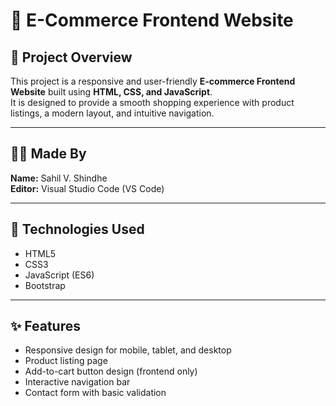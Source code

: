 # 🛒 E-Commerce Frontend Website

## 📌 Project Overview
This project is a responsive and user-friendly **E-commerce Frontend Website** built using **HTML, CSS, and JavaScript**.  
It is designed to provide a smooth shopping experience with product listings, a modern layout, and intuitive navigation.

---

## 👨‍💻 Made By
**Name:** Sahil V. Shindhe  
**Editor:** Visual Studio Code (VS Code)

---

## 🧰 Technologies Used
- HTML5  
- CSS3  
- JavaScript (ES6)  
- Bootstrap

---

## ✨ Features
- Responsive design for mobile, tablet, and desktop  
- Product listing page  
- Add-to-cart button design (frontend only)  
- Interactive navigation bar  
- Contact form with basic validation  

